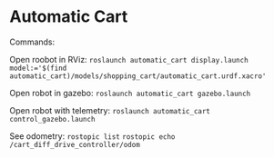 # Automatic Cart
 
 Commands:

Open roobot in RViz:
`roslaunch automatic_cart display.launch model:='$(find automatic_cart)/models/shopping_cart/automatic_cart.urdf.xacro'`

Open robot in gazebo:
`roslaunch automatic_cart gazebo.launch`

Open robot with telemetry:
`roslaunch automatic_cart control_gazebo.launch`

See odometry:
`rostopic list`
`rostopic echo /cart_diff_drive_controller/odom`

